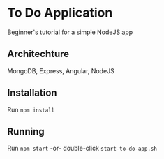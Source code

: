 # To Do Application
Beginner's tutorial for a simple NodeJS app

## Architechture
MongoDB, Express, Angular, NodeJS

## Installation
Run `npm install`

## Running
Run `npm start` -or- double-click `start-to-do-app.sh`
